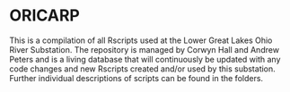 # ORICARP
This is a compilation of all Rscripts used at the Lower Great Lakes Ohio River Substation. 
The repository is managed by Corwyn Hall and Andrew Peters and is a living database that will 
continuously be updated with any code changes and new Rscripts created and/or used by this substation. 
Further individual descriptions of scripts can be found in the folders.
